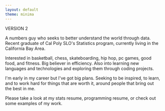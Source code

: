 ```yaml
---
layout: default
theme: minima
---
```


VERSION 2

A numbers guy who seeks to better understand the world through data. Recent graduate of Cal Poly SLO's Statistics program, currently living in the California Bay Area.

Interested in basketball, chess, skateboarding, hip hop, pc games, good food, and fitness. Big believer in efficiency. Also into learning new languages and technologies and exploring them through coding projects.

I'm early in my career but I've got big plans. Seeking to be inspired, to learn, and to work hard for things that are worth it, around people that bring out the best in me.

Please take a look at my stats resume, programming resume, or check out some examples of my work.
